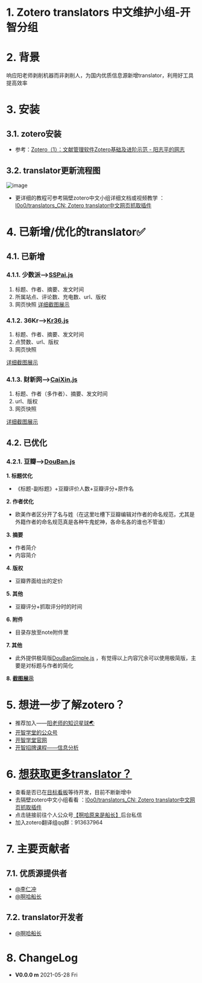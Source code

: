 # 1. Zotero translators 中文维护小组-开智分组

# 2. 背景
响应阳老师剥削机器而非剥削人，为国内优质信息源新增translator，利用好工具提高效率

# 3. 安装
## 3.1. zotero安装
 * 参考：[Zotero（1）：文献管理软件Zotero基础及进阶示范 - 阳志平的网志](https://www.yangzhiping.com/tech/zotero1.html)

## 3.2. translator更新流程图
![image](http://picbed.tgz666.top/20210528155304.png?roundPic/radius/25%7CimageView2/2/w/900/h/1456/format/jpg)



 * 更详细的教程可参考隔壁zotero中文小组详细文档或视频教学 ：[l0o0/translators_CN: Zotero translator中文网页抓取插件](https://github.com/l0o0/translators_CN)


# 4. 已新增/优化的translator✅
## 4.1. 已新增
### 4.1.1. 少数派-->[SSPai.js](https://github.com/Captain2021/myTranslator/blob/main/SSPai.js)
1. 标题、作者、摘要、发文时间
2. 所属站点、评论数、充电数、url、版权
3. 网页快照
[详细截图展示](https://github.com/Captain2021/MyTranslator/blob/main/ShowDetail.md#SSPai)

### 4.1.2. 36Kr-->[Kr36.js](https://github.com/Captain2021/myTranslator/blob/main/Kr36.js)
1. 标题、作者、摘要、发文时间
2. 点赞数、url、版权
3. 网页快照

[详细截图展示](https://github.com/Captain2021/MyTranslator/blob/main/ShowDetail.md#36Kr)

### 4.1.3. 财新网-->[CaiXin.js](https://github.com/Captain2021/myTranslator/blob/main/CaiXin.js)
1. 标题、作者（多作者）、摘要、发文时间
2. url、版权
3. 网页快照


[详细截图展示](https://github.com/Captain2021/MyTranslator/blob/main/ShowDetail.md#CaiXin)

## 4.2. 已优化
### 4.2.1. 豆瓣-->[DouBan.js](https://github.com/Captain2021/myTranslator/blob/main/Douban.js)
**1. 标题优化**  
 * 《标题-副标题》+豆瓣评价人数+豆瓣评分+原作名

**2. 作者优化**  
* 欧美作者区分开了名与姓（在这里吐槽下豆瓣编辑对作者的命名规范，尤其是外籍作者的命名规范真是各种牛鬼蛇神，各命名各的谁也不管谁）

**3. 摘要**  
* 作者简介
* 内容简介

**4. 版权**  
* 豆瓣界面给出的定价

**5. 其他**  
* 豆瓣评分+抓取评分时的时间

**6. 附件**  

* 目录存放至note附件里

**7. 其他**

* 此外提供极简版[DouBanSimple.js](https://github.com/Captain2021/myTranslator/blob/master/DoubanSimple.js) ，有觉得以上内容冗余可以使用极简版，主要是对标题与作者的简化

**8. [截图展示](https://github.com/Captain2021/MyTranslator/blob/main/ShowDetail.md#DouBan)**  



# 5. 想进一步了解zotero？
* 推荐加入——[阳老师的知识星球🌏 ](https://t.zsxq.com/qJuFqN3)
* [开智学堂的公众号](https://mp.weixin.qq.com/mp/profile_ext?action=home&__biz=MzA4ODM4ODQ3MQ==#wechat_redirect)
* [开智学堂官网](https://m.openmindclub.com/mkt/course/IA009)
* [开智招牌课程——信息分析](https://m.openmindclub.com/mkt/course/IA009)

# 6. [想获取更多translator？](https://github.com/Captain2021/MyTranslator/blob/main/ShowDetail.md#wantMore)
* 查看是否已在[目标看板](https://trello.com/b/xYoOwhiP/translator)等待开发，目前不断新增中
* 去隔壁zotero中文小组看看 ：[l0o0/translators_CN: Zotero translator中文网页抓取插件](https://github.com/l0o0/translators_CN)
* 点击链接前往个人公众号[【啊哈原来是船长】](https://mp.weixin.qq.com/s/PgaQ4d-s26lDKxauYF1osw)后台私信
* 加入zotero翻译组qq群：913637964



# 7. 主要贡献者
## 7.1. 优质源提供者
* [@李仁冲](https://github.com/lirenchong)
* [@啊哈船长](https://github.com/Captain2021)
## 7.2. translator开发者
* [@啊哈船长](https://github.com/Captain2021)
















































# 8. ChangeLog
* **V0.0.0 m** 2021-05-28 Fri  
